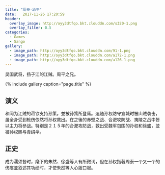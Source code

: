 ```yaml
---
title: "周泰·幼平"
date:   2017-11-26 17:20:59
header:
  overlay_image: http://oyy3dtfqo.bkt.clouddn.com/s320-1.png
  overlay_filter: 0.5
categories:
  - Games
  - Sango
gallery:
  - image_path: http://oyy3dtfqo.bkt.clouddn.com/91-1.png
  - image_path: http://oyy3dtfqo.bkt.clouddn.com/a172-1.png
  - image_path: http://oyy3dtfqo.bkt.clouddn.com/a126-1.png
---
```


吴国武将，扬子江的江贼。周平之兄。

{% include gallery caption="page.title" %}

## 演义

和同为江贼的蒋钦支持孙策，並被孙策所登庸。追随孙权防守宣城时被山贼袭击，虽全身受到枪伤依然将孙权救出。在之後的赤壁之战、合淝攻防战、夷陵之战中皆以主力将参战。特别是２１５年的合淝攻防战，救出受魏军包围的孙权和徐盛，並被孙权赐与青绢伞。

## 正史

成为濡须督时，麾下的朱然、徐盛等人有所微词，但在孙权指著周泰一个又一个的伤痕並叙述其功绩时，才使朱然等人心服口服。